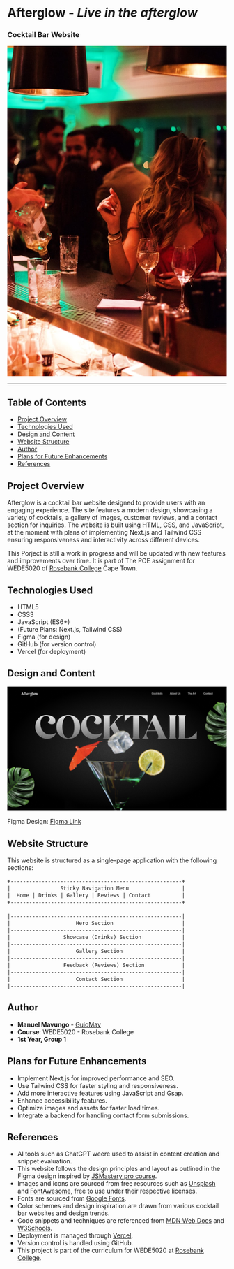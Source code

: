 # Afterglow - _Live in the afterglow_ 
### Cocktail Bar Website

![Cover](public/assets/readme/girl-in-the-bar.jpg)

---
## Table of Contents
- [Project Overview](#project-overview)
- [Technologies Used](#technologies-used)
- [Design and Content](#design-and-content)
- [Website Structure](#website-structure)
- [Author](#author)
- [Plans for Future Enhancements](#plans-for-future-enhancements)
- [References](#references)


## Project Overview
Afterglow is a cocktail bar website designed to provide users with an engaging experience. The site features a modern design, showcasing a variety of cocktails, a gallery of images, customer reviews, and a contact section for inquiries.
The website is built using HTML, CSS, and JavaScript, at the moment with plans of implementing Next.js and Tailwind CSS ensuring responsiveness and interactivity across different devices.

This Porject is still a work in progress and will be updated with new features and improvements over time.
It is part of The POE assignment for WEDE5020 of [Rosebank College](https://rosebankcollege.co.za/) Cape Town.

## Technologies Used
- HTML5
- CSS3
- JavaScript (ES6+)
- (Future Plans: Next.js, Tailwind CSS)
- Figma (for design)
- GitHub (for version control)
- Vercel (for deployment)

## Design and Content

![Figma Design Image](public/assets/readme/design-cover.png)

Figma Design: [Figma Link](https://www.figma.com/design/YGf4UthacPCJxOdJAa6ca5/Afterglow---Website-Design?node-id=2-2&m=dev&t=ab8c2p098X9T2Sqq-1)

## Website Structure

This website is structured as a single-page application with the following sections:

```
+-------------------------------------------------------+
|                Sticky Navigation Menu                 |
|  Home | Drinks | Gallery | Reviews | Contact          |
+-------------------------------------------------------+

|-------------------------------------------------------|
|                     Hero Section                      |
|-------------------------------------------------------|
|                 Showcase (Drinks) Section             |
|-------------------------------------------------------|
|                     Gallery Section                   |
|-------------------------------------------------------|
|                 Feedback (Reviews) Section            |
|-------------------------------------------------------|
|                     Contact Section                   |
|-------------------------------------------------------|
```

## Author
- **Manuel Mavungo** - [GuioMav](https://github.com/guiomav)
- **Course**: WEDE5020 - Rosebank College
- **1st Year, Group 1**

## Plans for Future Enhancements
- Implement Next.js for improved performance and SEO.
- Use Tailwind CSS for faster styling and responsiveness.
- Add more interactive features using JavaScript and Gsap.
- Enhance accessibility features.
- Optimize images and assets for faster load times.
- Integrate a backend for handling contact form submissions.

## References
- AI tools such as ChatGPT  weere used to assist in content creation and snippet evaluation.
- This website follows the design principles and layout as outlined in the Figma design inspired by [JSMastery pro course](https://jsmastery.com).
- Images and icons are sourced from free resources such as [Unsplash](https://unsplash.com/) and [FontAwesome](https://fontawesome.com/), free to use under their respective licenses.
- Fonts are sourced from [Google Fonts](https://fonts.google.com/).
- Color schemes and design inspiration are drawn from various cocktail bar websites and design trends.
- Code snippets and techniques are referenced from [MDN Web Docs](https://developer.mozilla.org/) and [W3Schools](https://www.w3schools.com/).
- Deployment is managed through [Vercel](https://vercel.com/).
- Version control is handled using GitHub.
- This project is part of the curriculum for WEDE5020 at [Rosebank College](https://rosebankcollege.com).
